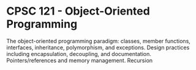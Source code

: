 # CPSC 121 - Object-Oriented Programming
       	
The object-oriented programming paradigm: classes, member functions, interfaces, inheritance, polymorphism, and exceptions. Design practices including encapsulation, decoupling, and documentation. Pointers/references and memory management. Recursion
  
